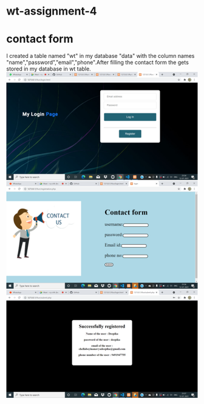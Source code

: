 # wt-assignment-4
# contact form
I created a table named "wt" in my database "data" with the column names "name","password","email","phone".After filling the contact form the gets stored in my database in wt table.
<img src="https://github.com/19PA1A0528/wt-assignment-4/blob/main/Screenshot%20(1).png">
<img src="https://github.com/19PA1A0528/wt-assignment-4/blob/main/Screenshot%20(2).png">
<img src="https://github.com/19PA1A0528/wt-assignment-4/blob/main/Screenshot%20(3).png">
